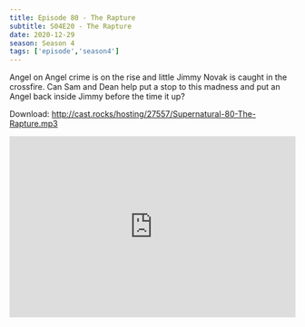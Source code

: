 ```yaml
---
title: Episode 80 - The Rapture
subtitle: S04E20 - The Rapture
date: 2020-12-29
season: Season 4
tags: ['episode','season4']
---
```


Angel on Angel crime is on the rise and little Jimmy Novak is caught in the crossfire. Can Sam and Dean help put a stop to this madness and put an Angel back inside Jimmy before the time it up?

Download: http://cast.rocks/hosting/27557/Supernatural-80-The-Rapture.mp3

<iframe src="https://cast.rocks/player/27557/Supernatural-80-The-Rapture.mp3?episodeTitle=Episode%2080%20-%20The%20Rapture&podcastTitle=Couple%20of%20Idjits&episodeDate=December%2029th%2C%202020&imageURL=https%3A%2F%2Fcast.rocks%2Fhosting%2F27557%2Ffeeds%2FCAURZ.jpg" style="border: none; min-height: 265px; max-height: 320px; max-width: 558px; min-width: 270px; width: 100%; height: 100%;" scrollbars="no"></iframe>
